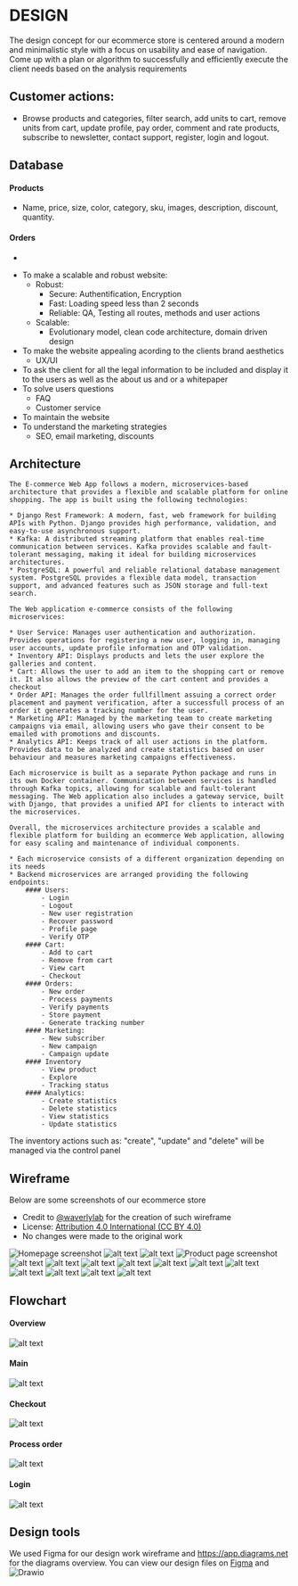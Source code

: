 # DESIGN
The design concept for our ecommerce store is centered around a modern and minimalistic style with a focus on usability and ease of navigation.
Come up with a plan or algorithm to successfully and efficiently execute the client needs based on the analysis requirements


## Customer actions:

*    Browse products and categories, filter search, add units to cart, remove units from cart, update profile, pay order, comment and rate products, subscribe to newsletter, contact support, register, login and logout.


## Database

#### Products

*    Name, price, size, color, category, sku, images, description, discount, quantity.

#### Orders

*   


+ To make a scalable and robust website:
    + Robust:
        * Secure: Authentification, Encryption
        * Fast: Loading speed less than 2 seconds
        * Reliable: QA, Testing all routes, methods and user actions
    + Scalable:
        * Evolutionary model, clean code architecture, domain driven design 
+ To make the website appealing acording to the clients brand aesthetics
    * UX/UI
+ To ask the client for all the legal information to be included and display it to the users as well as the about us and or a whitepaper
+ To solve users questions
    * FAQ
    * Customer service
+ To maintain the website
+ To understand the marketing strategies
    * SEO, email marketing, discounts



## Architecture
    The E-commerce Web App follows a modern, microservices-based architecture that provides a flexible and scalable platform for online shopping. The app is built using the following technologies:

    * Django Rest Framework: A modern, fast, web framework for building APIs with Python. Django provides high performance, validation, and easy-to-use asynchronous support.
    * Kafka: A distributed streaming platform that enables real-time communication between services. Kafka provides scalable and fault-tolerant messaging, making it ideal for building microservices architectures.
    * PostgreSQL: A powerful and reliable relational database management system. PostgreSQL provides a flexible data model, transaction support, and advanced features such as JSON storage and full-text search.

    The Web application e-commerce consists of the following microservices:

    * User Service: Manages user authentication and authorization. Provides operations for registering a new user, logging in, managing user accounts, update profile information and OTP validation.
    * Inventory API: Displays products and lets the user explore the galleries and content.
    * Cart: Allows the user to add an item to the shopping cart or remove it. It also allows the preview of the cart content and provides a checkout
    * Order API: Manages the order fullfillment assuing a correct order placement and payment verification, after a successfull process of an order it generates a tracking number for the user.
    * Marketing API: Managed by the marketing team to create marketing campaigns via email, allowing users who gave their consent to be emailed with promotions and discounts. 
    * Analytics API: Keeps track of all user actions in the platform. Provides data to be analyzed and create statistics based on user behaviour and measures marketing campaigns effectiveness.

    Each microservice is built as a separate Python package and runs in its own Docker container. Communication between services is handled through Kafka topics, allowing for scalable and fault-tolerant messaging. The Web application also includes a gateway service, built with Django, that provides a unified API for clients to interact with the microservices.

    Overall, the microservices architecture provides a scalable and flexible platform for building an ecommerce Web application, allowing for easy scaling and maintenance of individual components.

    * Each microservice consists of a different organization depending on its needs
    * Backend microservices are arranged providing the following endpoints:
        #### Users:
            - Login
            - Logout
            - New user registration
            - Recover password
            - Profile page
            - Verify OTP
        #### Cart:
            - Add to cart
            - Remove from cart
            - View cart
            - Checkout
        #### Orders:
            - New order
            - Process payments
            - Verify payments
            - Store payment
            - Generate tracking number
        #### Marketing:
            - New subscriber
            - New campaign
            - Campaign update
        #### Inventory
            - View product
            - Explore
            - Tracking status
        #### Analytics:
            - Create statistics
            - Delete statistics
            - View statistics
            - Update statistics

The inventory actions such as: "create", "update" and "delete" will be managed via the control panel

## Wireframe
Below are some screenshots of our ecommerce store
- Credit to [@waverlylab](https://www.figma.com/@waverlylab) for the creation of such wireframe
- License: [Attribution 4.0 International (CC BY 4.0)](https://creativecommons.org/licenses/by/4.0/)
- No changes were made to the original work

![Homepage screenshot](https://github.com/RomanW05/ecommerce/blob/main/blob/wireframe/wireframe-01.png?raw=true)
![alt text](https://github.com/RomanW05/ecommerce/blob/main/blob/wireframe/wireframe-02.png?raw=true)
![alt text](https://github.com/RomanW05/ecommerce/blob/main/blob/wireframe/wireframe-03.png?raw=true)
![Product page screenshot](https://github.com/RomanW05/ecommerce/blob/main/blob/wireframe/wireframe-04.png?raw=true)
![alt text](https://github.com/RomanW05/ecommerce/blob/main/blob/wireframe/wireframe-05.png?raw=true)
![alt text](https://github.com/RomanW05/ecommerce/blob/main/blob/wireframe/wireframe-06.png?raw=true)
![alt text](https://github.com/RomanW05/ecommerce/blob/main/blob/wireframe/wireframe-07.png?raw=true)
![alt text](https://github.com/RomanW05/ecommerce/blob/main/blob/wireframe/wireframe-08.png?raw=true)
![alt text](https://github.com/RomanW05/ecommerce/blob/main/blob/wireframe/wireframe-09.png?raw=true)
![alt text](https://github.com/RomanW05/ecommerce/blob/main/blob/wireframe/wireframe-10.png?raw=true)
![alt text](https://github.com/RomanW05/ecommerce/blob/main/blob/wireframe/wireframe-11.png?raw=true)
![alt text](https://github.com/RomanW05/ecommerce/blob/main/blob/wireframe/wireframe-12.png?raw=true)
![alt text](https://github.com/RomanW05/ecommerce/blob/main/blob/wireframe/wireframe-13.png?raw=true)
![alt text](https://github.com/RomanW05/ecommerce/blob/main/blob/wireframe/wireframe-14.png?raw=true)
![alt text](https://github.com/RomanW05/ecommerce/blob/main/blob/wireframe/wireframe-15.png?raw=true)





## Flowchart

#### Overview
![alt text](https://github.com/RomanW05/ecommerce/blob/main/blob/Overview.png?raw=true)
#### Main
![alt text](https://github.com/RomanW05/ecommerce/blob/main/blob/main_flowchart.png?raw=true)
#### Checkout
![alt text](https://github.com/RomanW05/ecommerce/blob/main/blob/checkout_flowchart.png?raw=true)
#### Process order
![alt text](https://github.com/RomanW05/ecommerce/blob/main/blob/process_order_flowchart.png?raw=true)
#### Login
![alt text](https://github.com/RomanW05/ecommerce/blob/main/blob/login_flowchart.png?raw=true)


## Design tools
We used Figma for our design work wireframe and https://app.diagrams.net for the diagrams overview. You can view our design files on [Figma](https://www.figma.com/community/file/966016571279781800) and ![Drawio](https://github.com/RomanW05/ecommerce/blob/main/blob/Overview.drawio)